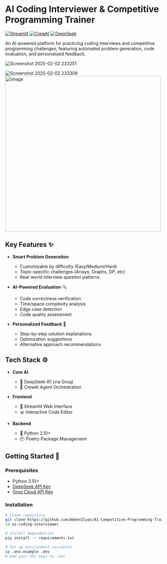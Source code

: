 # AI Coding Interviewer & Competitive Programming Trainer 

[![Streamlit](https://img.shields.io/badge/Streamlit-FF4B4B?style=for-the-badge&logo=Streamlit&logoColor=white)](https://streamlit.io/)
[![CrewAI](https://img.shields.io/badge/CrewAI-0B0B0B?style=for-the-badge)](https://www.crewai.com/)
[![DeepSeek](https://img.shields.io/badge/DeepSeek-05122A?style=for-the-badge)](https://deepseek.com/)

An AI-powered platform for practicing coding interviews and competitive programming challenges, featuring automated problem generation, code evaluation, and personalized feedback.

![Screenshot 2025-02-02 233251](https://github.com/user-attachments/assets/42c38d9e-4c6b-4a12-8974-daceafc1ec90)

![Screenshot 2025-02-02 233309](https://github.com/user-attachments/assets/23f50d4e-1dc5-4695-a9fe-61f4550b6a90)
<img width="500" alt="image" src="https://github.com/user-attachments/assets/a7a9e464-5ccb-4919-a0c0-63d909efd81c" />


## Key Features ✨

- **Smart Problem Generation**
  - Customizable by difficulty (Easy/Medium/Hard)
  - Topic-specific challenges (Arrays, Graphs, DP, etc)
  - Real-world interview question patterns

- **AI-Powered Evaluation** 🔍
  - Code correctness verification
  - Time/space complexity analysis
  - Edge case detection
  - Code quality assessment

- **Personalized Feedback** 🚀
  - Step-by-step solution explanations
  - Optimization suggestions
  - Alternative approach recommendations

## Tech Stack ⚙️

- **Core AI**
  - 🧠 DeepSeek-R1 (via Groq)
  - 🤖 CrewAI Agent Orchestration

- **Frontend**
  - 🎨 Streamlit Web Interface
  - 📊 Interactive Code Editor

- **Backend**
  - 🐍 Python 3.10+
  - 📦 Poetry Package Management

## Getting Started 🚀

### Prerequisites
- Python 3.10+
- [DeepSeek API Key](https://platform.deepseek.com/api-keys)
- [Groq Cloud API Key](https://console.groq.com/keys)

### Installation
```bash
# Clone repository
git clone https://github.com/AdeenIlyas/AI-Competitive-Programming-Trainer.git
cd ai-coding-interviewer

# Install dependencies
pip install -r requirements.txt

# Set up environment variables
cp .env.example .env
# Add your API keys to .env
